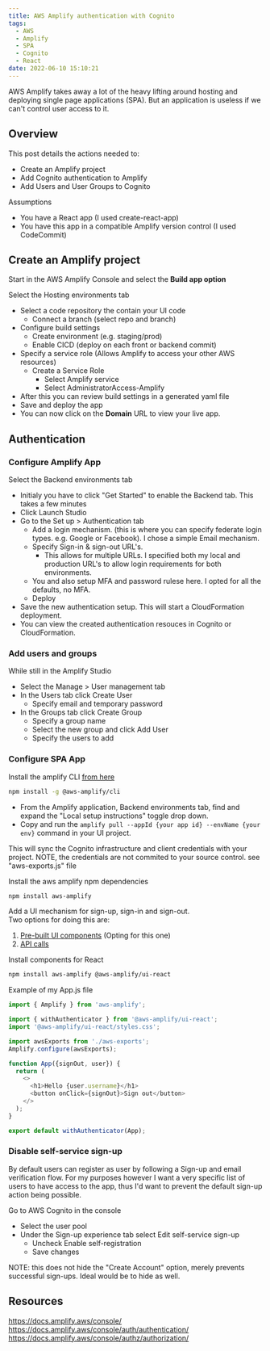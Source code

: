 ```yaml
---
title: AWS Amplify authentication with Cognito
tags:
  - AWS
  - Amplify
  - SPA
  - Cognito
  - React
date: 2022-06-10 15:10:21
---
```



AWS Amplify takes away a lot of the heavy lifting around hosting and deploying single page applications (SPA). But an application is useless if we can't control user access to it.

## Overview
This post details the actions needed to:
- Create an Amplify project
- Add Cognito authentication to Amplify
- Add Users and User Groups to Cognito

Assumptions
- You have a React app (I used create-react-app)
- You have this app in a compatible Amplify version control (I used CodeCommit)


## Create an Amplify project

Start in the AWS Amplify Console and select the **Build app option**

Select the Hosting environments tab
- Select a code repository the contain your UI code
  - Connect a branch (select repo and branch)
- Configure build settings
  - Create environment (e.g. staging/prod)
  - Enable CICD (deploy on each front or backend commit)
- Specify a service role (Allows Amplify to access your other AWS resources)
  - Create a Service Role 
    - Select Amplify service
    - Select AdministratorAccess-Amplify    
- After this you can review build settings in a generated yaml file
- Save and deploy the app
- You can now click on the **Domain** URL to view your live app.

## Authentication

### Configure Amplify App

Select the Backend environments tab
- Initialy you have to click "Get Started" to enable the Backend tab. This takes a few minutes
- Click Launch Studio
- Go to the Set up > Authentication tab
  - Add a login mechanism. (this is where you can specify federate login types. e.g. Google or Facebook). I chose a simple Email mechanism.
  - Specify Sign-in & sign-out URL's. 
    - This allows for multiple URLs. I specified both my local and production URL's to allow login requirements for both environments.
  - You and also setup MFA and password rulese here. I opted for all the defaults, no MFA.
  - Deploy
- Save the new authentication setup. This will start a CloudFormation deployment.
- You can view the created authentication resouces in Cognito or CloudFormation.

### Add users and groups

While still in the Amplify Studio
- Select the Manage > User management tab
- In the Users tab click Create User
  - Specify email and temporary password
- In the Groups tab click Create Group
  - Specify a group name
  - Select the new group and click Add User
  - Specify the users to add

  
### Configure SPA App

Install the amplify CLI [from here](https://docs.amplify.aws/cli/start/install/)
```bash
npm install -g @aws-amplify/cli
```
- From the Amplify application, Backend environments tab, find and expand the "Local setup instructions" toggle drop down.
- Copy and run the `amplify pull --appId {your app id} --envName {your env}` command in your UI project.

This will sync the Cognito infrastructure and client credentials with your project. NOTE, the credentials are not commited to your source control. see "aws-exports.js" file

Install the aws amplify npm dependencies
```bash
npm install aws-amplify
```

Add a UI mechanism for sign-up, sign-in and sign-out.  
Two options for doing this are:
1. [Pre-built UI components](https://docs.amplify.aws/lib/auth/getting-started/q/platform/js/#option-1-use-pre-built-ui-components) (Opting for this one)
2. [API calls](https://docs.amplify.aws/lib/auth/emailpassword/q/platform/js/)

Install components for React
``` bash
npm install aws-amplify @aws-amplify/ui-react
```

Example of my App.js file
```js
import { Amplify } from 'aws-amplify';

import { withAuthenticator } from '@aws-amplify/ui-react';
import '@aws-amplify/ui-react/styles.css';

import awsExports from './aws-exports';
Amplify.configure(awsExports);

function App({signOut, user}) {
  return (
    <>
      <h1>Hello {user.username}</h1>
      <button onClick={signOut}>Sign out</button>
    </>
  );
}

export default withAuthenticator(App);

```


### Disable self-service sign-up

By default users can register as user by following a Sign-up and email verification flow. For my purposes however I want a very specific list of users to have access to the app, thus I'd want to prevent the default sign-up action being possible.

Go to AWS Cognito in the console
- Select the user pool
- Under the Sign-up experience tab select Edit self-service sign-up
  - Uncheck Enable self-registration
  - Save changes

NOTE: this does not hide the "Create Account" option, merely prevents successful sign-ups. Ideal would be to hide as well.

## Resources
https://docs.amplify.aws/console/
https://docs.amplify.aws/console/auth/authentication/
https://docs.amplify.aws/console/authz/authorization/